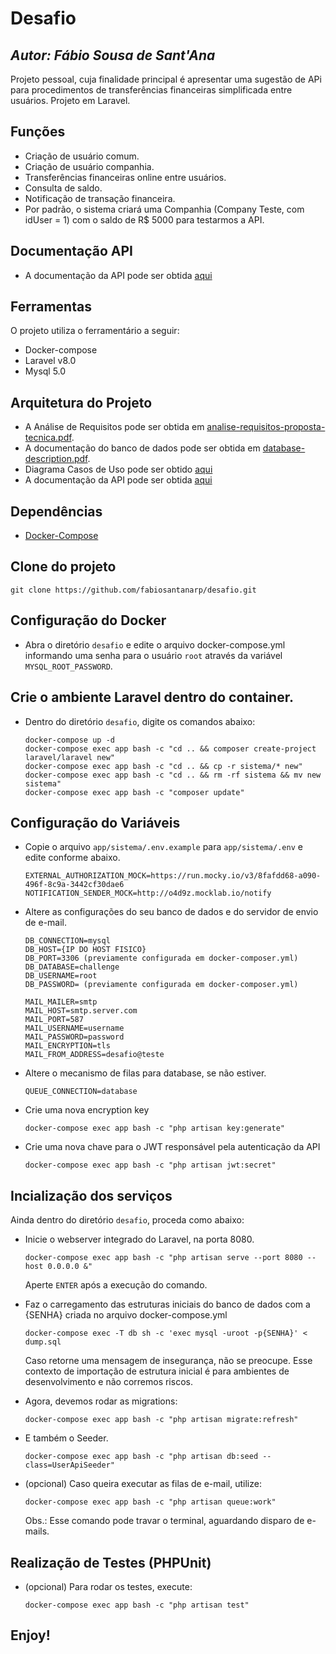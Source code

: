 # Desafio
## _Autor: Fábio Sousa de Sant'Ana_


Projeto pessoal, cuja finalidade principal é apresentar uma sugestão de APi para procedimentos de transferências financeiras simplificada entre usuários. Projeto em Laravel.

## Funções

- Criação de usuário comum.
- Criação de usuário companhia.
- Transferências financeiras online entre usuários.
- Consulta de saldo.
- Notificação de transação financeira.
- Por padrão, o sistema criará uma Companhia (Company Teste, com idUser = 1) com o saldo de R$ 5000 para testarmos a API.

## Documentação API

 - A documentação da API pode ser obtida <a href="https://documenter.getpostman.com/view/13833204/UVJcnH87" target="_blank">aqui</a>

## Ferramentas

O projeto utiliza o ferramentário a seguir:

- Docker-compose
- Laravel v8.0
- Mysql 5.0


## Arquitetura do Projeto

 - A Análise de Requisitos pode ser obtida em <a href="analise-requisitos-proposta-tecnica.pdf">analise-requisitos-proposta-tecnica.pdf</a>.
 - A documentação do banco de dados pode ser obtida em <a href="database-description.pdf">database-description.pdf</a>.
 - Diagrama Casos de Uso pode ser obtido <a href="casos-de-uso.pdf">aqui</a>
 - A documentação da API pode ser obtida <a href="https://documenter.getpostman.com/view/13833204/UVJcnH87" target="_blank">aqui</a>


## Dependências

- <a href="https://docs.docker.com/compose/">Docker-Compose</a>

## Clone do projeto

```git clone https://github.com/fabiosantanarp/desafio.git```

## Configuração do Docker

- Abra o diretório ```desafio``` e edite o arquivo docker-compose.yml informando uma senha para o usuário ```root``` através da variável ``` MYSQL_ROOT_PASSWORD ```.

## Crie o ambiente Laravel dentro do container.

- Dentro do diretório ```desafio```, digite os comandos abaixo:

    ```
    docker-compose up -d
    docker-compose exec app bash -c "cd .. && composer create-project laravel/laravel new"
    docker-compose exec app bash -c "cd .. && cp -r sistema/* new"
    docker-compose exec app bash -c "cd .. && rm -rf sistema && mv new sistema"
    docker-compose exec app bash -c "composer update"    
    ```
    
## Configuração do Variáveis

- Copie o arquivo ```app/sistema/.env.example``` para ```app/sistema/.env``` e edite conforme abaixo.

    ```
    EXTERNAL_AUTHORIZATION_MOCK=https://run.mocky.io/v3/8fafdd68-a090-496f-8c9a-3442cf30dae6
    NOTIFICATION_SENDER_MOCK=http://o4d9z.mocklab.io/notify
    ```

- Altere as configurações do seu banco de dados e do servidor de envio de e-mail.

    ```
    DB_CONNECTION=mysql
    DB_HOST={IP DO HOST FISICO}
    DB_PORT=3306 (previamente configurada em docker-composer.yml)
    DB_DATABASE=challenge
    DB_USERNAME=root
    DB_PASSWORD= (previamente configurada em docker-composer.yml)

    MAIL_MAILER=smtp
    MAIL_HOST=smtp.server.com
    MAIL_PORT=587
    MAIL_USERNAME=username
    MAIL_PASSWORD=password
    MAIL_ENCRYPTION=tls
    MAIL_FROM_ADDRESS=desafio@teste
    ```

- Altere o mecanismo de filas para database, se não estiver.
    ```
    QUEUE_CONNECTION=database
    ```

- Crie uma nova encryption key
    ```
    docker-compose exec app bash -c "php artisan key:generate"
    ```
- Crie uma nova chave para o JWT responsável pela autenticação da API

    ```
    docker-compose exec app bash -c "php artisan jwt:secret"
    ```

## Incialização dos serviços


Ainda dentro do diretório ```desafio```, proceda como abaixo:

- Inicie o webserver integrado do Laravel, na porta 8080.
    ```
    docker-compose exec app bash -c "php artisan serve --port 8080 --host 0.0.0.0 &" 
    ```
    Aperte ```ENTER``` após a execução do comando.        

- Faz o carregamento das estruturas iniciais do banco de dados com a {SENHA} criada no arquivo docker-compose.yml

    ```
    docker-compose exec -T db sh -c 'exec mysql -uroot -p{SENHA}' < dump.sql
    ```
    Caso retorne uma mensagem de insegurança, não se preocupe. Esse contexto de importação de estrutura inicial é para ambientes de desenvolvimento e não corremos riscos.


- Agora, devemos rodar as migrations:

    ```
    docker-compose exec app bash -c "php artisan migrate:refresh"
    ```

- E também o Seeder.

    ```
    docker-compose exec app bash -c "php artisan db:seed --class=UserApiSeeder"
    ```

- (opcional) Caso queira executar as filas de e-mail, utilize:
    ```
    docker-compose exec app bash -c "php artisan queue:work"
    ```
    Obs.: Esse comando pode travar o terminal, aguardando disparo de e-mails.

## Realização de Testes (PHPUnit)

- (opcional) Para rodar os testes, execute:

    ```
    docker-compose exec app bash -c "php artisan test"
    ```    

## Enjoy!
